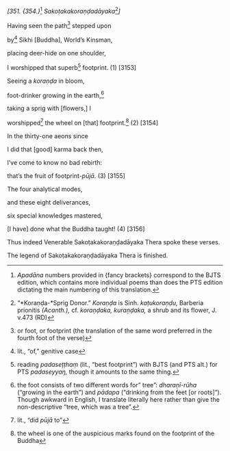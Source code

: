 *\[351. {354.}*[^1] *Sakoṭakakoraṇḍadāyaka*[^2]*\]*

Having seen the path[^3] stepped upon

by[^4] Sikhi \[Buddha\], World’s Kinsman,

placing deer-hide on one shoulder,

I worshipped that superb[^5] footprint. (1) \[3153\]

Seeing a *koraṇḍa* in bloom,

foot-drinker growing in the earth,[^6]

taking a sprig with \[flowers,\] I

worshipped[^7] the wheel on \[that\] footprint.[^8] (2) \[3154\]

In the thirty-one aeons since

I did that \[good\] karma back then,

I’ve come to know no bad rebirth:

that’s the fruit of footprint-*pūjā.* (3) \[3155\]

The four analytical modes,

and these eight deliverances,

six special knowledges mastered,

\[I have\] done what the Buddha taught! (4) \[3156\]

Thus indeed Venerable Sakoṭakakoraṇḍadāyaka Thera spoke these verses.

The legend of Sakoṭakakoraṇḍadāyaka Thera is finished.

[^1]: *Apadāna* numbers provided in {fancy brackets} correspond to the
    BJTS edition, which contains more individual poems than does the PTS
    edition dictating the main numbering of this translation.

[^2]: “*Koraṇḍa-*Sprig Donor.” *Koraṇḍa* is Sinh. *kaṭukoraṇḍu,*
    Barberia prionitis *(Acanth.),* cf. *koraṇḍaka, kuraṇḍaka,* a shrub
    and its flower, J. v.473 (RD)

[^3]: or foot, or footprint (the translation of the same word preferred
    in the fourth foot of the verse)

[^4]: lit., “of,” genitive case

[^5]: reading *padaseṭṭhaṃ* (lit., “best footprint”) with BJTS (and PTS
    alt.) for PTS *padaseyyaŋ,* though it amounts to the same thing.

[^6]: the foot consists of two different words for” tree”:
    *dharaṇī-rūha* (“growing in the earth”) and *pādapa* (“drinking from
    the feet \[or roots\]”). Though awkward in English, I translate
    literally here rather than give the non-descriptive “tree, which was
    a tree”.

[^7]: lit., “did *pūjā* to”

[^8]: the wheel is one of the auspicious marks found on the footprint of
    the Buddha
